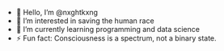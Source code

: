 - 👋 Hello, I’m @nxghtkxng
- 👀 I’m interested in saving the human race 
- 🌱 I’m currently learning programming and data science
- ⚡ Fun fact: Consciousness is a spectrum, not a binary state.
<!---
nxghtkxng/nxghtkxng is a ✨ special ✨ repository because its `README.md` (this file) appears on your GitHub profile.
You can click the Preview link to take a look at your changes.
--->
